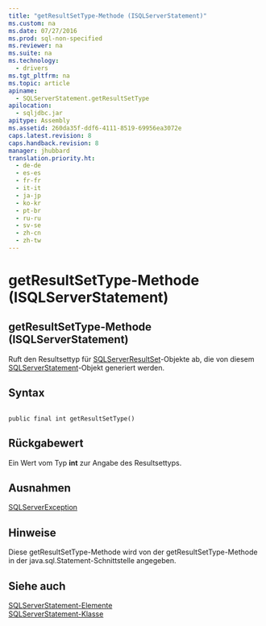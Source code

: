 ```yaml
---
title: "getResultSetType-Methode (ISQLServerStatement)"
ms.custom: na
ms.date: 07/27/2016
ms.prod: sql-non-specified
ms.reviewer: na
ms.suite: na
ms.technology: 
  - drivers
ms.tgt_pltfrm: na
ms.topic: article
apiname: 
  - SQLServerStatement.getResultSetType
apilocation: 
  - sqljdbc.jar
apitype: Assembly
ms.assetid: 260da35f-ddf6-4111-8519-69956ea3072e
caps.latest.revision: 8
caps.handback.revision: 8
manager: jhubbard
translation.priority.ht: 
  - de-de
  - es-es
  - fr-fr
  - it-it
  - ja-jp
  - ko-kr
  - pt-br
  - ru-ru
  - sv-se
  - zh-cn
  - zh-tw
---
```

# getResultSetType-Methode (ISQLServerStatement)
    
## getResultSetType\-Methode \(ISQLServerStatement\)  
 Ruft den Resultsettyp für [SQLServerResultSet](../content/SQLServerResultSet-Class.md)\-Objekte ab, die von diesem [SQLServerStatement](../content/SQLServerStatement-Class.md)\-Objekt generiert werden.  
  
## Syntax  
  
```  
  
public final int getResultSetType()  
```  
  
## Rückgabewert  
 Ein Wert vom Typ **int** zur Angabe des Resultsettyps.  
  
## Ausnahmen  
 [SQLServerException](../content/SQLServerException-Class.md)  
  
## Hinweise  
 Diese getResultSetType\-Methode wird von der getResultSetType\-Methode in der java.sql.Statement\-Schnittstelle angegeben.  
  
## Siehe auch  
 [SQLServerStatement-Elemente](../content/SQLServerStatement-Members.md)   
 [SQLServerStatement-Klasse](../content/SQLServerStatement-Class.md)  
  
  